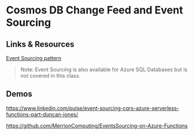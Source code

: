 # Cosmos DB Change Feed and Event Sourcing

## Links & Resources

[Event Sourcing pattern](https://learn.microsoft.com/en-us/azure/architecture/patterns/event-sourcing)

>Note: Event Sourcing is also available for Azure SQL Databases but is not covered in this class.

## Demos

https://www.linkedin.com/pulse/event-sourcing-cqrs-azure-serverless-functions-part-duncan-jones/

https://github.com/MerrionComputing/EventsSourcing-on-Azure-Functions